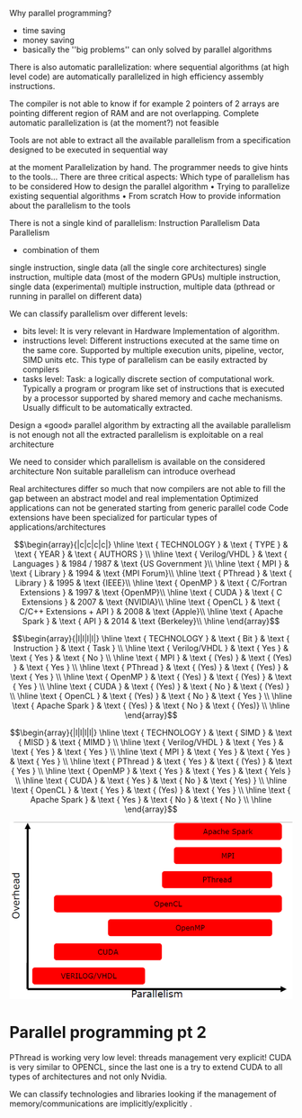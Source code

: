 Why parallel programming? 

- time saving
- money saving 
- basically the ''big problems'' can only solved by parallel algorithms 

There is also automatic parallelization: where sequential algorithms (at high level code) are automatically parallelized in high efficiency assembly instructions. 

The compiler is not able to know if for example 2 pointers of 2 arrays are pointing different region of RAM and are not overlapping.
Complete automatic
parallelization is (at the
moment?) not feasible

Tools are not able to
extract all the available
parallelism from a
specification designed
to be executed in
sequential way

at the moment Parallelization by hand. The programmer needs to give hints to the tools...
There are three critical aspects:
Which
type
of parallelism has to be considered
How to
design
the parallel algorithm
•
Trying to parallelize existing sequential
algorithms
•
From scratch
How to
provide information
about the
parallelism to the tools

There is not a single kind of parallelism:
Instruction Parallelism
Data Parallelism
- combination of them 


single instruction, single data (all the single core architectures)
single instruction, multiple data (most of the modern GPUs)
multiple instruction, single data (experimental)
multiple instruction, multiple data (pthread or running in parallel on different data)

We can classify parallelism over different levels:

- bits level: It is very relevant in Hardware Implementation of
algorithm. 
- instructions level: Different instructions executed at the same time on the same core. Supported by multiple execution units, pipeline, vector, SIMD units etc. This type of parallelism can be easily extracted by
compilers
- tasks level: Task: a logically discrete section of computational work. Typically a program or program like set of instructions that is executed by a processor supported by shared memory and cache mechanisms. Usually difficult to be automatically extracted. 


Design a «good» parallel algorithm by extracting
all the available parallelism is not enough
not
all the extracted parallelism is
exploitable
on a real architecture

We need to consider which parallelism is available
on the considered architecture
Non suitable parallelism can introduce
overhead

Real architectures differ so much that now
compilers are not able to fill the gap between an
abstract model and real implementation
Optimized applications can not be generated
starting from generic parallel code
Code extensions have been specialized for
particular types
of applications/architectures

$$\begin{array}{|c|c|c|c|}
\hline \text { TECHNOLOGY } & \text { TYPE } & \text { YEAR } & \text { AUTHORS } \\
\hline \text { Verilog/VHDL } & \text { Languages } & 1984 / 1987 & \text {US Government }\\
\hline \text { MPI } & \text { Library } & 1994 & \text {MPI Forum}\\
\hline \text { PThread } & \text { Library } & 1995 & \text {IEEE}\\
\hline \text { OpenMP } & \text { C/Fortran Extensions } & 1997  & \text {OpenMP}\\
\hline \text { CUDA } & \text { C Extensions } & 2007 & \text {NVIDIA}\\
\hline \text { OpenCL } & \text { C/C++ Extensions + API } & 2008 & \text {Apple}\\
\hline \text { Apache Spark } & \text { API } & 2014 & \text {Berkeley}\\
\hline
\end{array}$$

$$\begin{array}{|l|l|l|l|}
\hline \text { TECHNOLOGY } & \text { Bit } & \text { Instruction } & \text { Task } \\
\hline \text { Verilog/VHDL } & \text { Yes } & \text { Yes } & \text { No } \\
\hline \text { MPI } & \text { (Yes) } & \text { (Yes) } & \text { Yes } \\
\hline \text { PThread } & \text { (Yes) } & \text { (Yes) } & \text { Yes } \\
\hline \text { OpenMP } & \text { (Yes) } & \text { (Yes) } & \text { Yes } \\
\hline \text { CUDA } & \text { (Yes) } & \text { No } & \text { (Yes) } \\
\hline \text { OpenCL } & \text { (Yes) } & \text { No } & \text { Yes } \\
\hline \text { Apache Spark } & \text { (Yes) } & \text { No } & \text { (Yes)} \\
\hline
\end{array}$$

$$\begin{array}{|l|l|l|l|}
\hline \text { TECHNOLOGY } & \text { SIMD } & \text { MISD } & \text { MIMD } \\
\hline \text { Verilog/VHDL } & \text { Yes } & \text { Yes } & \text { Yes } \\
\hline \text { MPI } & \text { Yes } & \text { Yes } & \text { Yes } \\
\hline \text { PThread } & \text { Yes } & \text { (Yes) } & \text { Yes } \\
\hline \text { OpenMP } & \text { Yes } & \text { Yes } & \text { Yels } \\
\hline \text { CUDA } & \text { Yes } & \text { No } & \text { Yes) } \\
\hline \text { OpenCL } & \text { Yes } & \text { (Yes) } & \text { Yes } \\
\hline \text { Apache Spark } & \text { Yes } & \text { No } & \text { No } \\
\hline
\end{array}$$

![](images/30d410d194144696bf68ad11182337d2.png)


# Parallel programming pt 2

PThread is working very low level: threads management very explicit! 
CUDA is very similar to OPENCL, since the last one is a try to extend CUDA to all types of architectures and not only Nvidia. 

We can classify technologies and libraries looking if the management of memory/communications are implicitly/explicitly . 






